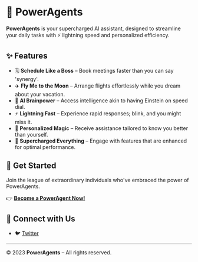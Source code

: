 # 🚀 PowerAgents  

**PowerAgents** is your supercharged AI assistant, designed to streamline your daily tasks with ⚡ lightning speed and personalized efficiency.  

## ✨ Features  

- 🗓️ **Schedule Like a Boss** – Book meetings faster than you can say 'synergy'.  
- ✈️ **Fly Me to the Moon** – Arrange flights effortlessly while you dream about your vacation.  
- 🧠 **AI Brainpower** – Access intelligence akin to having Einstein on speed dial.  
- ⚡ **Lightning Fast** – Experience rapid responses; blink, and you might miss it.  
- 🎯 **Personalized Magic** – Receive assistance tailored to know you better than yourself.  
- 💪 **Supercharged Everything** – Engage with features that are enhanced for optimal performance.  

## 🚀 Get Started  

Join the league of extraordinary individuals who've embraced the power of PowerAgents.  

👉 [**Become a PowerAgent Now!**](https://poweragents.fun)  

## 🔗 Connect with Us  

- 🐦 [Twitter](https://twitter.com/PowerAgentsfun)  

---  

© 2023 **PowerAgents** – All rights reserved.  
